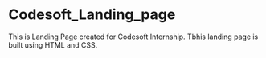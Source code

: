# Codesoft_Landing_page

This is Landing Page created for Codesoft Internship. Tbhis landing page is built using HTML and CSS.
